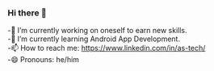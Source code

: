 ### Hi there 👋

<!--
**A5-tech/A5-tech** is a ✨ _special_ ✨ repository because its `README.md` (this file) appears on your GitHub profile.
-👯 I’m looking to collaborate on ...
-🤔 I’m looking for help with ...
-💬 Ask me about ...
-⚡ Fun fact: ...
Here are some ideas to get you started:
-->
-🔭 I’m currently working on oneself to earn new skills.<br>
-🌱 I’m currently learning Android App Development.<br>
-📫 How to reach me: https://www.linkedin.com/in/as-tech/ <br>
-😄 Pronouns: he/him


